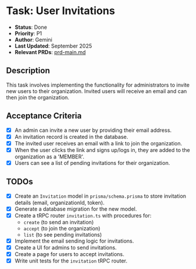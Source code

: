 # Task: User Invitations

- **Status**: Done
- **Priority**: P1
- **Author**: Gemini
- **Last Updated**: September 2025
- **Relevant PRDs**: [prd-main.md](../product/prd-main.md)

## Description

This task involves implementing the functionality for administrators to invite new users to their organization. Invited users will receive an email and can then join the organization.

## Acceptance Criteria

- [x] An admin can invite a new user by providing their email address.
- [x] An invitation record is created in the database.
- [x] The invited user receives an email with a link to join the organization.
- [x] When the user clicks the link and signs up/logs in, they are added to the organization as a 'MEMBER'.
- [x] Users can see a list of pending invitations for their organization.

## TODOs

- [x] Create an `Invitation` model in `prisma/schema.prisma` to store invitation details (email, organizationId, token).
- [x] Generate a database migration for the new model.
- [x] Create a tRPC router `invitation.ts` with procedures for:
    - `create` (to send an invitation)
    - `accept` (to join the organization)
    - `list` (to see pending invitations)
- [x] Implement the email sending logic for invitations.
- [x] Create a UI for admins to send invitations.
- [x] Create a page for users to accept invitations.
- [x] Write unit tests for the `invitation` tRPC router.
